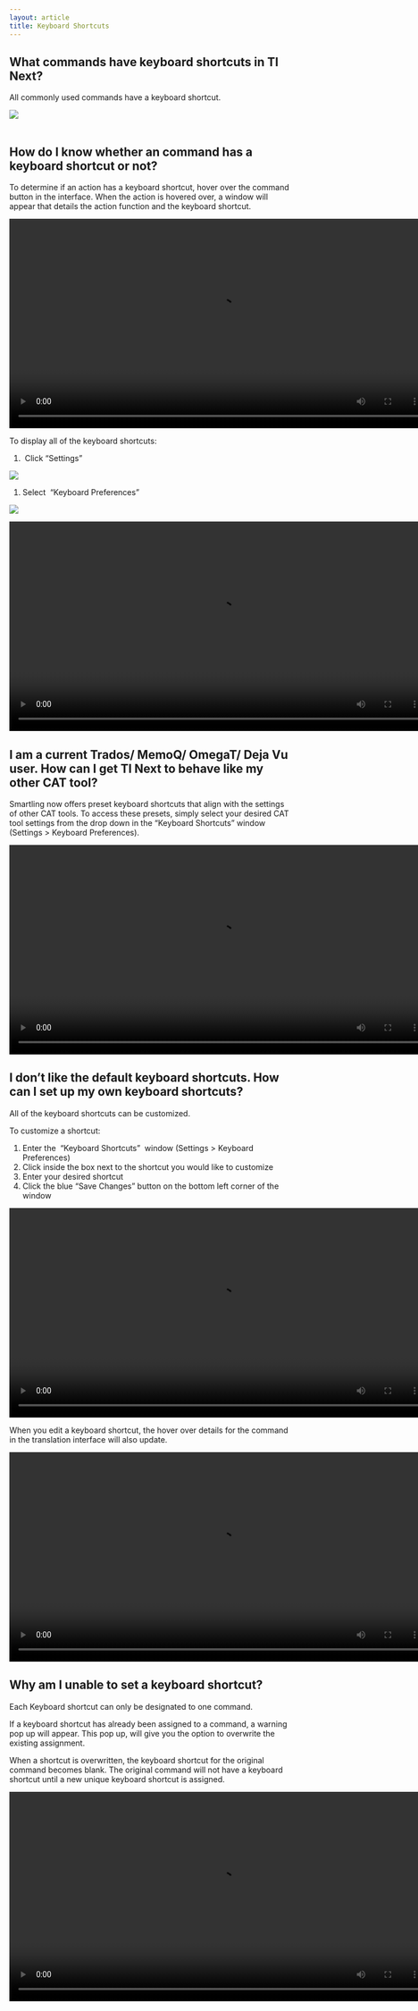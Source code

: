 ```yaml
---
layout: article
title: Keyboard Shortcuts
---
```



## What commands have keyboard shortcuts in TI Next?

All commonly used commands have a keyboard shortcut.

![](/uploads/versions/screen-shot-2017-02-23-at-4-55-45-pm---x----1556-662x---.png)
<br>&nbsp;

## How do I know whether an command has a keyboard shortcut or not?

To determine if an action has a keyboard shortcut, hover over the command button in the interface. When the action is hovered over, a window will appear that details the action function and the keyboard shortcut.&nbsp;

<video width="750" src="/uploads/TI-NEXT-VIDEOS/Hover Over Keyboard Shortcuts.mp4" autoplay="" loop="loop">&nbsp;</video>

To display all of the keyboard shortcuts:&nbsp;

1. &nbsp;Click “Settings”

![](/uploads/versions/screen-shot-2017-02-23-at-4-42-23-pm---x----85-29x---.png)

1. Select &nbsp;“Keyboard Preferences”

![](/uploads/versions/screen-shot-2017-02-23-at-4-51-50-pm---x----153-146x---.png)

<video width="750" src="/uploads/TI-NEXT-VIDEOS/Settings_Keyboard Pref.mp4" autoplay="" loop="loop">&gt;&nbsp;</video>

## I am a current Trados/ MemoQ/ OmegaT/ Deja Vu user. How can I get TI Next to behave like my other CAT tool?

Smartling now offers preset keyboard shortcuts that align with the settings of other CAT tools. To access these presets, simply select your desired CAT tool settings from the drop down in the “Keyboard Shortcuts” window (Settings &gt; Keyboard Preferences).&nbsp;

<video width="750" src="/uploads/TI-NEXT-VIDEOS/Default keyboard shortcut profiles in drop down.mp4" autoplay="" loop="loop">&gt;&nbsp;</video>

## I don’t like the default keyboard shortcuts. How can I set up my own keyboard shortcuts?

All of the keyboard shortcuts can be customized.

To customize a shortcut:

1. Enter the &nbsp;“Keyboard Shortcuts” &nbsp;window (Settings &gt; Keyboard Preferences)
2. Click inside the box next to the shortcut you would like to customize
3. Enter your desired shortcut
4. Click the blue “Save Changes” button on the bottom left corner of the window

<video width="750" src="/uploads/TI-NEXT-VIDEOS/Set Custom Shortcut.mp4" autoplay="" loop="loop">&gt;&nbsp;</video>

When you edit a keyboard shortcut, the hover over details for the command in the translation interface will also update.&nbsp;

<video width="750" src="/uploads/TI-NEXT-VIDEOS/Hoverover Updates.mp4" autoplay="" loop="loop">&gt;&nbsp;</video>

## Why am I unable to set a keyboard shortcut?

Each Keyboard shortcut can only be designated to one command.

If a keyboard shortcut has already been assigned to a command, a warning pop up will appear. This pop up, will give you the option to overwrite the existing assignment.&nbsp;

When a shortcut is overwritten, the keyboard shortcut for the original command becomes blank. The original command will not have a keyboard shortcut until a new unique keyboard shortcut is assigned.&nbsp;

<video width="750" src="/uploads/TI-NEXT-VIDEOS/Overwrite Shortcut.mp4" autoplay="" loop="loop">&gt;&nbsp;</video>

&nbsp;